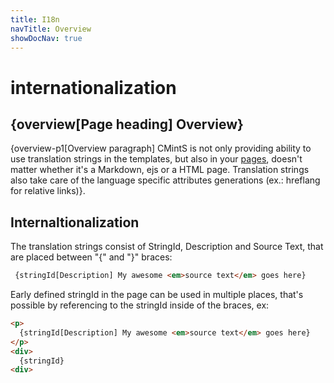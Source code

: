 ```yaml
---
title: I18n
navTitle: Overview
showDocNav: true
---
```


# internationalization

## {overview[Page heading] Overview}

{overview-p1[Overview paragraph] CMintS is not only providing ability to use
translation strings in the templates, but also in your [pages](), doesn't matter
whether it's a Markdown, ejs or a HTML page. Translation strings also
take care of the language specific attributes generations (ex.: hreflang for relative
links)}.

## Internaltionalization

The translation strings consist of StringId, Description and Source Text, that are placed between "{" and "}" braces:

```html
 {stringId[Description] My awesome <em>source text</em> goes here}
```

Early defined stringId in the page can be used in multiple places, that's possible by referencing to the stringId inside of the braces, ex:

```html
<p>
  {stringId[Description] My awesome <em>source text</em> goes here}
</p>
<div>
  {stringId}
<div>
```


